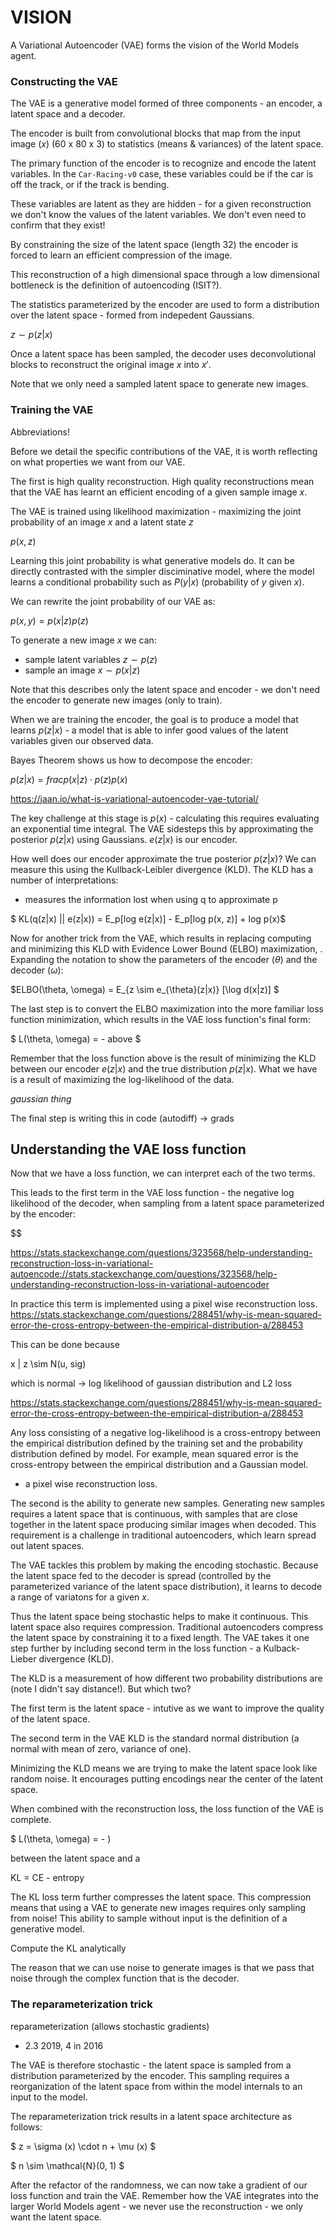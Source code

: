 # VISION

A Variational Autoencoder (VAE) forms the vision of the World Models agent.  

### Constructing the VAE

The VAE is a generative model formed of three components - an encoder, a latent space and a decoder.

The encoder is built from convolutional blocks that map from the input image ($x$) (60 x 80 x 3) to statistics (means & variances) of the latent space. 

The primary function of the encoder is to recognize and encode the latent variables.  In the `Car-Racing-v0` case, these variables could be if the car is off the track, or if the track is bending.

These variables are latent as they are hidden - for a given reconstruction we don't know the values of the latent variables.  We don't even need to confirm that they exist!

By constraining the size of the latent space (length 32) the encoder is forced to learn an efficient compression of the image.

This reconstruction of a high dimensional space through a low dimensional bottleneck is the definition of autoencoding (ISIT?).  

The statistics parameterized by the encoder are used to form a distribution over the latent space - formed from indepedent Gaussians.

$z \sim p(z|x)$

Once a latent space has been sampled, the decoder uses deconvolutional blocks to reconstruct the original image $x$ into $x'$.  

Note that we only need a sampled latent space to generate new images.

### Training the VAE

Abbreviations!

Before we detail the specific contributions of the VAE, it is worth reflecting on what properties we want from our VAE.

The first is high quality reconstruction.  High quality reconstructions mean that the VAE has learnt an efficient encoding of a given sample image $x$.  

The VAE is trained using likelihood maximization - maximizing the joint probability of an image $x$ and a latent state $z$

$p(x,z)$

Learning this joint probability is what generative models do.  It can be directly contrasted with the simpler disciminative model, where the model learns a conditional probability such as $P(y|x)$ (probability of $y$ given $x$).

We can rewrite the joint probability of our VAE as:

$p(x,y) = p(x|z)p(z)$

To generate a new image $x$ we can:
- sample latent variables $z \sim p(z)$
- sample an image $x \sim p(x|z)$

Note that this describes only the latent space and encoder - we don't need the encoder to generate new images (only to train).

When we are training the encoder, the goal is to produce a model that learns $p(z|x)$ - a model that is able to infer good values of the latent variables given our observed data.

Bayes Theorem shows us how to decompose the encoder:

$p(z|x) = frac{p(x|z) \cdot p(z)}{p(x)}$

https://jaan.io/what-is-variational-autoencoder-vae-tutorial/

The key challenge at this stage is $p(x)$ - calculating this requires evaluating an exponential time integral.  The VAE sidesteps this by approximating the posterior $p(z|x)$ using Gaussians.  $e(z|x)$ is our encoder.

How well does our encoder approximate the true posterior $p(z|x)$?  We can measure this using the Kullback-Leibler divergence (KLD).  The KLD has a number of interpretations:
- measures the information lost when using q to approximate p

$ KL(q(z|x) || e(z|x)) = E_p[log e(z|x)] - E_p[log p(x, z)] + log p(x)$

Now for another trick from the VAE, which results in replacing computing and minimizing this KLD with Evidence Lower Bound (ELBO) maximization, .  Expanding the notation to show the parameters of the encoder ($\theta$) and the decoder ($\omega$):

$ELBO(\theta, \omega) =  E_{z \sim e_{\theta}(z|x)} [\log d(x|z)] $

The last step is to convert the ELBO maximization into the more familiar loss function minimization, which results in the VAE loss function's final form:

$ L(\theta, \omega) = - above $

Remember that the loss function above is the result of minimizing the KLD between our encoder $e(z|x)$ and the true distribution $p(z|x)$.  What we have is a result of maximizing the log-likelihood of the data.

*gaussian thing*

The final step is writing this in code (autodiff) -> grads




## Understanding the VAE loss function

Now that we have a loss function, we can interpret each of the two terms.


This leads to the first term in the VAE loss function - the negative log likelihood of the decoder, when sampling from a latent space parameterized by the encoder:

$$ 

https://stats.stackexchange.com/questions/323568/help-understanding-reconstruction-loss-in-variational-autoencode://stats.stackexchange.com/questions/323568/help-understanding-reconstruction-loss-in-variational-autoencoder

In practice this term is implemented using a pixel wise reconstruction loss.  https://stats.stackexchange.com/questions/288451/why-is-mean-squared-error-the-cross-entropy-between-the-empirical-distribution-a/288453

This can be done because

x | z \sim N(u, sig)

which is normal -> log likelihood of gaussian distribution and L2 loss

https://stats.stackexchange.com/questions/288451/why-is-mean-squared-error-the-cross-entropy-between-the-empirical-distribution-a/288453

Any loss consisting of a negative log-likelihood is a cross-entropy between the empirical distribution defined by the training set and the probability distribution defined by model. For example, mean squared error is the cross-entropy between the empirical distribution and a Gaussian model.










- a pixel wise reconstruction loss.

The second is the ability to generate new samples.  Generating new samples requires a latent space that is continuous, with samples that are close together in the latent space producing similar images when decoded.  This requirement is a challenge in traditional autoencoders, which learn spread out latent spaces.

The VAE tackles this problem by making the encoding stochastic.  Because the latent space fed to the decoder is spread (controlled by the parameterized variance of the latent space distribution), it learns to decode a range of variatons for a given $x$.

Thus the latent space being stochastic helps to make it continuous.  This latent space also requires compression.  Traditional autoencoders compress the latent space by constraining it to a fixed length.  The VAE takes it one step further by including second term in the loss function - a Kulback-Lieber divergence (KLD).

The KLD is a measurement of how different two probability distributions are (note I didn't say distance!).  But which two?

The first term is the latent space - intutive as we want to improve the quality of the latent space.

The second term in the VAE KLD is the standard normal distribution (a normal with mean of zero, variance of one).  

Minimizing the KLD means we are trying to make the latent space look like random noise.  It encourages putting encodings near the center of the latent space.  

When combined with the reconstruction loss, the loss function of the VAE is complete.

$ L(\theta, \omega) = - 
)





between the latent space and a 

KL = CE - entropy

The KL loss term further compresses the latent space.  This compression means that using a VAE to generate new images requires only sampling from noise!  This ability to sample without input is the definition of a generative model.

Compute the KL analytically

The reason that we can use noise to generate images is that we pass that noise through the complex function that is the decoder.

### The reparameterization trick

reparameterization (allows stochastic gradients)
- 2.3 2019, 4 in 2016

The VAE is therefore stochastic - the latent space is sampled from a distribution parameterized by the encoder.  This sampling requires a reorganization of the latent space from within the model internals to an input to the model.

The reparameterization trick results in a latent space architecture as follows:

$ z = \sigma (x) \cdot n + \mu (x) $

$ n \sim \mathcal{N}(0, 1) $

After the refactor of the randomness, we can now take a gradient of our loss function and train the VAE.  Remember how the VAE integrates into the larger World Models agent - we never use the reconstruction - we only want the latent space.
